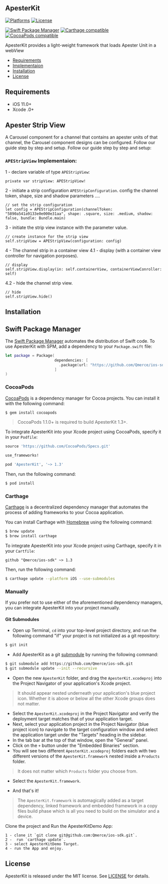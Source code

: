 ## ApesterKit

[![Platforms](https://img.shields.io/cocoapods/p/ApesterKit.svg)](https://cocoapods.org/pods/ApesterKit)
[![License](https://img.shields.io/cocoapods/l/ApesterKit.svg)](https://raw.githubusercontent.com/Apester/ApesterKit/master/LICENSE)

[![Swift Package Manager](https://img.shields.io/badge/Swift%20Package%20Manager-compatible-brightgreen.svg)](https://github.com/apple/swift-package-manager)
[![Carthage compatible](https://img.shields.io/badge/Carthage-compatible-4BC51D.svg?style=flat)](https://github.com/Carthage/Carthage)
[![CocoaPods compatible](https://img.shields.io/cocoapods/v/ApesterKit.svg)](https://cocoapods.org/pods/ApesterKit)

ApesterKit provides a light-weight framework that loads Apester Unit in a webView

- [Requirements](#requirements)
- [Implementaion](#apester-strip-view)
- [Installation](#installation)
- [License](#license)

## Requirements

- iOS 11.0+
- Xcode .0+
 

## Apester Strip View
A Carousel component for a channel that  contains an apester units of that channel, the Carousel component designs can be configured. Follow our guide step by step and setup. Follow our guide step by step and setup:

### `APEStripView` Implementaion:

1 - declare variable of type `APEStripView`:
```
private var stripView: APEStripView!
```

2 - initiate a strip configuration `APEStripConfiguration`. config the channel token, shape, size and shadow parameters ....  
```
// set the strip configuration
let config = APEStripConfiguration(channelToken: "5890a541a9133e0e000e31aa", shape: .square, size: .medium, shadow: false, bundle: Bundle.main)
```

3 - initiate the strip view  instance with the parameter value.
```
// create instance for the strip view
self.stripView = APEStripView(configuration: config)
```
4 - The channel strip in a container view
4.1 - display  (with a container view controller for navigation porposes).

```
// display
self.stripView.display(in: self.containerView, containerViewConroller: self)
```

4.2 - hide the channel strip view.

```
// hide
self.stripView.hide()
```


## Installation

## Swift Package Manager

The [Swift Package Manager](https://swift.org/package-manager/) automates the distribution of Swift code. To use ApesterKit with SPM, add a dependency to your `Package.swift` file:

```swift
let package = Package(
                      dependencies: [
                        .package(url: "https://github.com/Qmerce/ios-sdk.git", from: "2.0.0")
                      ]
)
```

### CocoaPods

[CocoaPods](http://cocoapods.org) is a dependency manager for Cocoa projects. You can install it with the following command:

```bash
$ gem install cocoapods
```

> CocoaPods 1.1.0+ is required to build ApesterKit 1.3+.

To integrate ApesterKit into your Xcode project using CocoaPods, specify it in your `Podfile`:

```ruby
source 'https://github.com/CocoaPods/Specs.git'

use_frameworks!

pod 'ApesterKit', '~> 1.3'
```

Then, run the following command:

```bash
$ pod install
```

### Carthage

[Carthage](https://github.com/Carthage/Carthage) is a decentralized dependency manager that automates the process of adding frameworks to your Cocoa application.

You can install Carthage with [Homebrew](http://brew.sh/) using the following command:

```bash
$ brew update
$ brew install carthage
```

To integrate ApesterKit into your Xcode project using Carthage, specify it in your `Cartfile`:

```ogdl
github "Qmerce/ios-sdk" ~> 1.3
```

Then, run the following command:

```bash
$ carthage update --platform iOS --use-submodules
```


### Manually

If you prefer not to use either of the aforementioned dependency managers, you can integrate ApesterKit into your project manually.

#### Git Submodules

- Open up Terminal, `cd` into your top-level project directory, and run the following command "if" your project is not initialized as a git repository:

```bash
$ git init
```

- Add ApesterKit as a git [submodule](http://git-scm.com/docs/git-submodule) by running the following command:

```bash
$ git submodule add https://github.com/Qmerce/ios-sdk.git
$ git submodule update --init --recursive
```

- Open the new `ApesterKit` folder, and drag the `ApesterKit.xcodeproj` into the Project Navigator of your application's Xcode project.

> It should appear nested underneath your application's blue project icon. Whether it is above or below all the other Xcode groups does not matter.

- Select the `ApesterKit.xcodeproj` in the Project Navigator and verify the deployment target matches that of your application target.
- Next, select your application project in the Project Navigator (blue project icon) to navigate to the target configuration window and select the application target under the "Targets" heading in the sidebar.
- In the tab bar at the top of that window, open the "General" panel.
- Click on the `+` button under the "Embedded Binaries" section.
- You will see two different `ApesterKit.xcodeproj` folders each with two different versions of the `ApesterKit.framework` nested inside a `Products` folder.

> It does not matter which `Products` folder you choose from.

- Select the `ApesterKit.framework`.

- And that's it!

> The `ApesterKit.framework` is automagically added as a target dependency, linked framework and embedded framework in a copy files build phase which is all you need to build on the simulator and a device.

Clone the project and Run the ApesterKitDemo App:
```
1 - clone it `git clone git@github.com:Qmerce/ios-sdk.git`.
2 -  run `carthage update`.
3 - select ApesterKitDemo Target.
4 - run the App and enjoy.
```

## License

ApesterKit is released under the MIT license. See [LICENSE](https://github.com/Qmerce/ios-sdk/blob/master/LICENSE) for details.

